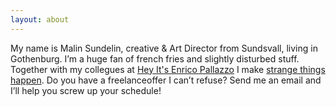```yaml
---
layout: about
---
```

My name is Malin Sundelin, creative & Art Director from Sundsvall, living in Gothenburg.  I’m a huge fan of french fries and slightly disturbed stuff. Together with my collegues at [Hey It's Enrico Pallazzo](http://www.heyitsenricopallazzo.se/) I make [strange things happen](http://www.heyitsenricopallazzo.se/cases/). Do you have a freelanceoffer I can’t refuse? Send me an email and I’ll help you screw up your schedule!




